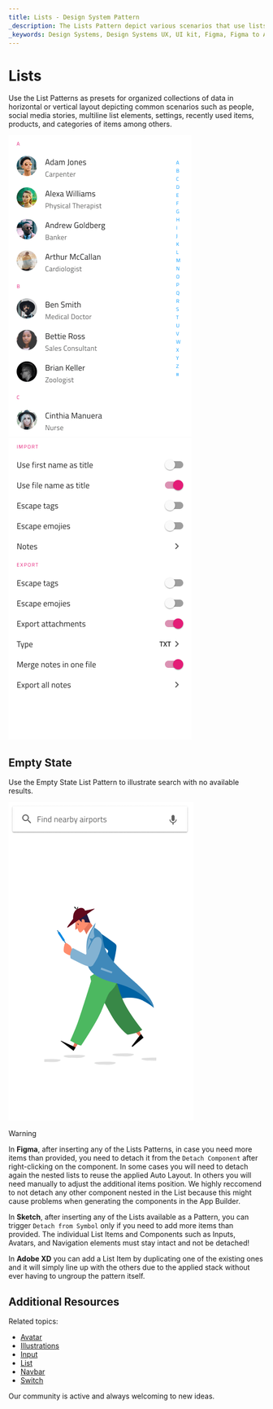 ```yaml
---
title: Lists - Design System Pattern
_description: The Lists Pattern depict various scenarios that use lists to organize some common collections of information on one or more levels in horizontal and vertical layout.
_keywords: Design Systems, Design Systems UX, UI kit, Figma, Figma to Angular, Export code from Figma, Figma to HTML, Figma UI kits, Sketch, Ignite UI for Angular, Sketch to Angular, Angular, Angular Design System, Export code from Sketch, Design Kits for Angular, Sketch HTML, Sketch to HTML, Sketch UI kits, Adobe XD, Adobe XD to Angular, Export code from Adobe XD, Adobe XD to HTML, Adobe XD UI kits
---
```


# Lists

Use the List Patterns as presets for organized collections of data in horizontal or vertical layout depicting common scenarios such as people, social media stories, multiline list elements, settings, recently used items, products, and categories of items among others.

<img class="responsive-img" src="../images/lists_people.png" srcset="../images/lists_people@2x.png 2x" />
<img class="responsive-img" src="../images/lists_settings.png" srcset="../images/lists_settings@2x.png 2x" />


## Empty State

Use the Empty State List Pattern to illustrate search with no available results.

<img class="responsive-img" src="../images/list_search_cannotfind.png" srcset="../images/list_search_cannotfind@2x.png 2x" />

> [!WARNING]
> In **Figma**, after inserting any of the Lists Patterns, in case you need more items than provided, you need to detach it from the `Detach Component` after right-clicking on the component. In some cases you will need to detach again the nested lists to reuse the applied Auto Layout. In others you will need manually to adjust the additional items position. We highly reccomend to not detach any other component nested in the List because this might cause problems when generating the components in the App Builder.
>
> In **Sketch**, after inserting any of the Lists available as a Pattern, you can trigger `Detach from Symbol` only if you need to add more items than provided. The individual List Items and Components such as Inputs, Avatars, and Navigation elements must stay intact and not be detached!
>
> In **Adobe XD** you can add a List Item by duplicating one of the existing ones and it will simply line up with the others due to the applied stack without ever having to ungroup the pattern itself.

## Additional Resources

Related topics:

- [Avatar](../components/avatar.md)
- [Illustrations](../style/illustrations.md)
- [Input](../components/input.md)
- [List](../components/list.md)
- [Navbar](../components/navbar.md)
- [Switch](../components/switch.md)

Our community is active and always welcoming to new ideas.